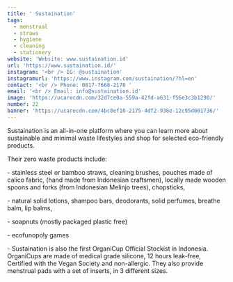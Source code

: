 ```yaml
---
title: ' Sustaination'
tags:
  - menstrual
  - straws
  - hygiene
  - cleaning
  - stationery
website: 'Website: www.sustaination.id'
url: 'https://www.sustaination.id/'
instagram: '<br /> IG: @sustaination'
instagramurl: 'https://www.instagram.com/sustaination/?hl=en'
contact: '<br /> Phone: 0817-7668-2170 '
email: '<br /> Email: info@sustaination.id'
image: 'https://ucarecdn.com/32d7ce0a-559a-42fd-a631-f56e3c3b1290/'
number: 22
banner: 'https://ucarecdn.com/4bc8ef10-2175-4df2-938e-12c95d001736/'
---
```

Sustaination is an all-in-one platform where you can learn more about sustainable and minimal waste lifestyles and shop for selected eco-friendly products.

Their zero waste products include:

\- stainless steel or bamboo straws, cleaning brushes, pouches made of calico fabric, (hand made from Indonesian craftsmen), locally made wooden spoons and forks (from Indonesian Melinjo trees), chopsticks, 

\- natural solid lotions, shampoo bars, deodorants, solid perfumes, breathe balm, lip balms, 

\- soapnuts (mostly packaged plastic free) 

\- ecofunopoly games

\- Sustaination is also the first OrganiCup Official Stockist in Indonesia. OrganiCups are made of medical grade silicone, 12 hours leak-free, Certified with the Vegan Society and non-allergic. They also provide menstrual pads with a set of inserts, in 3 different sizes.

